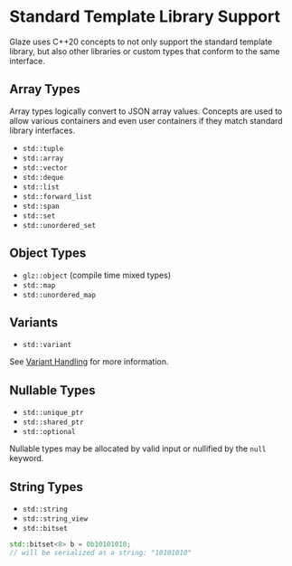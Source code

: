 # Standard Template Library Support

Glaze uses C++20 concepts to not only support the standard template library, but also other libraries or custom types that conform to the same interface.

## Array Types

Array types logically convert to JSON array values. Concepts are used to allow various containers and even user containers if they match standard library interfaces.

- `std::tuple`
- `std::array`
- `std::vector`
- `std::deque`
- `std::list`
- `std::forward_list`
- `std::span`
- `std::set`
- `std::unordered_set`

## Object Types

- `glz::object` (compile time mixed types)
- `std::map`
- `std::unordered_map`

## Variants

- `std::variant`

See [Variant Handling](./docs/variant-handling.md) for more information.

## Nullable Types

- `std::unique_ptr`
- `std::shared_ptr`
- `std::optional`

Nullable types may be allocated by valid input or nullified by the `null` keyword.

## String Types

- `std::string`
- `std::string_view`
- `std::bitset`

```c++
std::bitset<8> b = 0b10101010;
// will be serialized as a string: "10101010"
```

